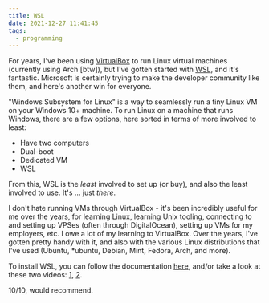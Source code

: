 ```yaml
---
title: WSL
date: 2021-12-27 11:41:45
tags:
  - programming
---
```


For years, I've been using [VirtualBox](https://www.virtualbox.org/) to run Linux virtual machines (currently using Arch \[btw]), but I've gotten started with [WSL](https://docs.microsoft.com/en-us/windows/wsl/), and it's fantastic. Microsoft is certainly trying to make the developer community like them, and here's another win for everyone.

<!-- more -->

"Windows Subsystem for Linux" is a way to seamlessly run a tiny Linux VM on your Windows 10+ machine. To run Linux on a machine that runs Windows, there are a few options, here sorted in terms of more involved to least:

- Have two computers
- Dual-boot
- Dedicated VM
- WSL

From this, WSL is the _least_ involved to set up (or buy), and also the least involved to use. It's ... just _there_.

I don't hate running VMs through VirtualBox - it's been incredibly useful for me over the years, for learning Linux, learning Unix tooling, connecting to and setting up VPSes (often through DigitalOcean), setting up VMs for my employers, etc. I owe a lot of my learning to VirtualBox. Over the years, I've gotten pretty handy with it, and also with the various Linux distributions that I've used (Ubuntu, \*ubuntu, Debian, Mint, Fedora, Arch, and more).

To install WSL, you can follow the documentation [here](https://docs.microsoft.com/en-us/windows/wsl/install), and/or take a look at these two videos: [1](https://youtu.be/-atblwgc63E), [2](https://www.youtube.com/watch?v=A0eqZujVfYU).

10/10, would recommend.
